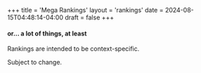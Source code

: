 +++
title = 'Mega Rankings'
layout = 'rankings'
date = 2024-08-15T04:48:14-04:00
draft = false
+++

#### or... a lot of things, at least

Rankings are intended to be context-specific.

Subject to change.
